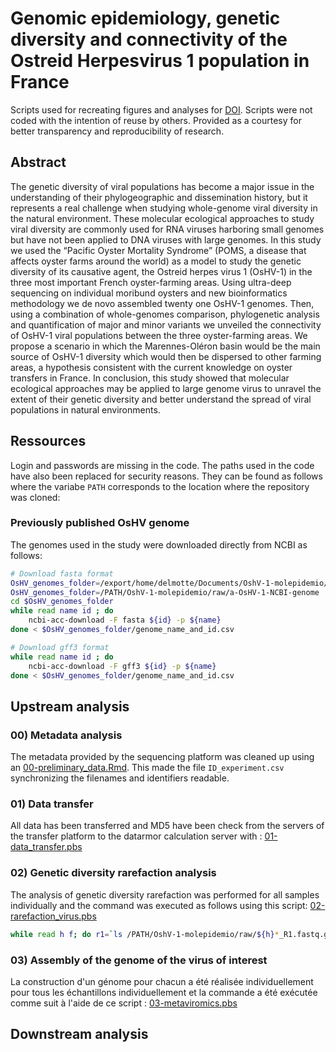 # Genomic epidemiology, genetic diversity and connectivity of the Ostreid Herpesvirus 1 population in France

Scripts used for recreating figures and analyses for [DOI](). Scripts were not coded with the intention of reuse by others. Provided as a courtesy for better transparency and reproducibility of research.

## Abstract

The genetic diversity of viral populations has become a major issue in the understanding of their phylogeographic and dissemination history, but it represents a real challenge when studying whole-genome viral diversity in the natural environment. These molecular ecological approaches to study viral diversity are commonly used for RNA viruses harboring small genomes but have not been applied to DNA viruses with large genomes. In this study we used the “Pacific Oyster Mortality Syndrome” (POMS, a disease that affects oyster farms around the world) as a model to study the genetic diversity of its causative agent, the Ostreid herpes virus 1 (OsHV-1) in the three most important French oyster-farming areas. Using ultra-deep sequencing on individual moribund oysters and new bioinformatics methodology we de novo assembled twenty one OsHV-1 genomes. Then, using a combination of whole-genomes comparison, phylogenetic analysis and quantification of major and minor variants we unveiled the connectivity of OsHV-1 viral populations between the three oyster-farming areas. We propose a scenario in which the Marennes-Oléron basin would be the main source of OsHV-1 diversity which would then be dispersed to other farming areas, a hypothesis consistent with the current knowledge on oyster transfers in France. In conclusion, this study showed that molecular ecological approaches may be applied to large genome virus to unravel the extent of their genetic diversity and better understand the spread of viral populations in natural environments.

## Ressources

Login and passwords are missing in the code. The paths used in the code have also been replaced for security reasons. They can be found as follows where the variabe `PATH` corresponds to the location where the repository was cloned:

### Previously published OsHV genome

The genomes used in the study were downloaded directly from NCBI as follows:

```bash
# Download fasta format
OsHV_genomes_folder=/export/home/delmotte/Documents/OshV-1-molepidemio/raw/a-OsHV-1-NCBI-genome
OsHV_genomes_folder=/PATH/OshV-1-molepidemio/raw/a-OsHV-1-NCBI-genome
cd $OsHV_genomes_folder
while read name id ; do
    ncbi-acc-download -F fasta ${id} -p ${name}
done < $OsHV_genomes_folder/genome_name_and_id.csv

# Download gff3 format
while read name id ; do
    ncbi-acc-download -F gff3 ${id} -p ${name}
done < $OsHV_genomes_folder/genome_name_and_id.csv
```

## Upstream analysis

### 00) Metadata analysis

The metadata provided by the sequencing platform was cleaned up using an [00-preliminary_data.Rmd](https://github.com/propan2one/OshV-1-molepidemio/blob/main/src/00-preliminary_data.Rmd). This made the file `ID_experiment.csv` synchronizing the filenames and identifiers readable.

### 01) Data transfer

All data has been transferred and MD5 have been check from the servers of the transfer platform to the datarmor calculation server with : [01-data_transfer.pbs](https://github.com/propan2one/OshV-1-molepidemio/blob/main/src/01-data_transfer.pbs)

### 02) Genetic diversity rarefaction analysis

The analysis of genetic diversity rarefaction was performed for all samples individually and the command was executed as follows using this script: [02-rarefaction_virus.pbs](https://github.com/propan2one/OshV-1-molepidemio/blob/main/src/02-rarefaction_virus.pbs)

```bash
while read h f; do r1=`ls /PATH/OshV-1-molepidemio/raw/${h}*_R1.fastq.gz`; r2=`ls /PATH/OshV-1-molepidemio/raw/${h}*_R2.fastq.gz`; qsub -v "rate=5000, id=${f}, reads1=${r1}, reads2=${r2}, outdir=/home1/scratch/jdelmott/2020-02-12-Rarefaction_Haplofit/, genomefile=/PATH/OshV-1-molepidemio/raw/a-OsHV-1-NCBI-genome/Ostreid_herpesvirus_1_strain_microVar_variant_A_complete_genome_0.fa, gffFile=/PATH/OshV-1-molepidemio/raw/a-OsHV-1-NCBI-genome/Ostreid_herpesvirus_1_strain_microVar_variant_A_complete_genome_0.gff" ~/rarefaction_virus.pbs; done < OshV-1-molepidemio/raw/b-raw_metadatas/ID_experiment.csv
```

### 03) Assembly of the genome of the virus of interest

La construction d'un génome pour chacun a été réalisée individuellement pour tous les échantillons individuellement et la commande a été exécutée comme suit à l'aide de ce script : [03-metaviromics.pbs](https://github.com/propan2one/OshV-1-molepidemio/blob/main/src/03-metaviromics.pbs)

## Downstream analysis

